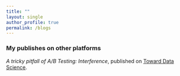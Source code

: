 ```yaml
---
title: ""
layout: single
author_profile: true
permalink: /blogs
---
```

### My publishes on other platforms
*A tricky pitfall of A/B Testing: Interference*, published on  [Toward Data Science]((https://towardsdatascience.com/interference-a-tricky-pitfall-of-a-b-testing-f940464cb5a0)).

